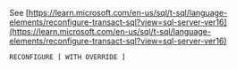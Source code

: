 See [https://learn.microsoft.com/en-us/sql/t-sql/language-elements/reconfigure-transact-sql?view=sql-server-ver16](https://learn.microsoft.com/en-us/sql/t-sql/language-elements/reconfigure-transact-sql?view=sql-server-ver16)
```
RECONFIGURE [ WITH OVERRIDE ]
```
